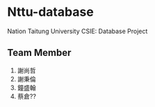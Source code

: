 # Nttu-database
Nation Taitung University CSIE: Database Project

## Team Member
1. 謝尚哲
2. 謝秉倫
3. 鐘盛翰
4. 蔡倉??